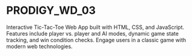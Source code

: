 # PRODIGY_WD_03
Interactive Tic-Tac-Toe Web App built with HTML, CSS, and JavaScript. Features include player vs. player and AI modes, dynamic game state tracking, and win condition checks. Engage users in a classic game with modern web technologies.
